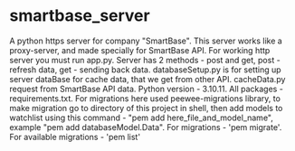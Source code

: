# smartbase_server
 A python https server for company "SmartBase".
 This server works like a proxy-server, and made specially for SmartBase API. 
 For working http server you must run app.py. Server has 2 methods - post and get, post - refresh data, get - sending back data.
 databaseSetup.py is for setting up server dataBase for cache data, that we get from other API.
 cacheData.py request from SmartBase API data.
 Python version - 3.10.11.
 All packages - requirements.txt.
 For migrations here used peewee-migrations library, to make migration go to directory of this project in shell,
 then add models to watchlist using this command - "pem add here_file_and_model_name", example "pem add databaseModel.Data".
 For migrations - 'pem migrate'.
 For available migrations - 'pem list'